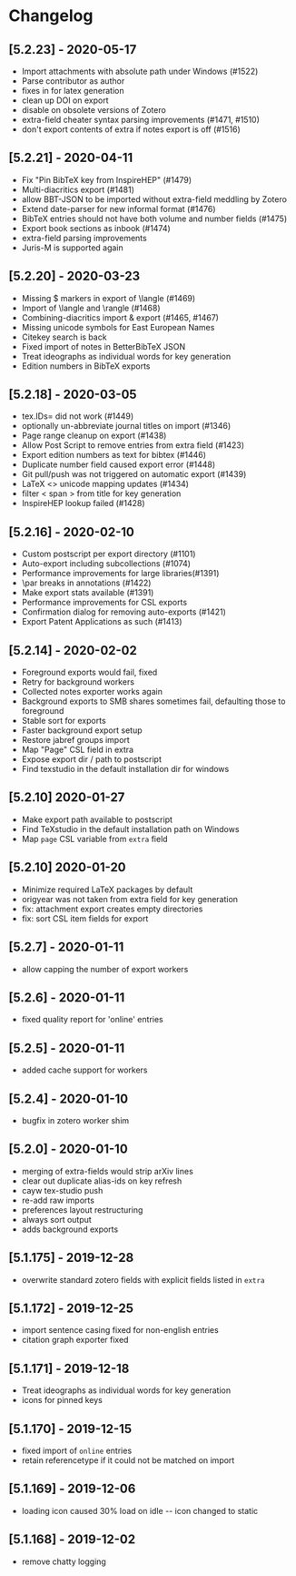 # Changelog

## [5.2.23] - 2020-05-17

 - Import attachments with absolute path under Windows (#1522)
 - Parse contributor as author
 - fixes in for latex generation
 - clean up DOI on export
 - disable on obsolete versions of Zotero
 - extra-field cheater syntax parsing improvements (#1471, #1510)
 - don't export contents of extra if notes export is off (#1516)

## [5.2.21] - 2020-04-11

 - Fix "Pin BibTeX key from InspireHEP" (#1479)
 - Multi-diacritics export (#1481)
 - allow BBT-JSON to be imported without extra-field meddling by Zotero
 - Extend date-parser for new informal format (#1476)
 - BibTeX entries should not have both volume and number fields (#1475)
 - Export book sections as inbook (#1474)
 - extra-field parsing improvements
 - Juris-M is supported again

## [5.2.20] - 2020-03-23

 - Missing $ markers in export of \langle (#1469)
 - Import of \langle and \rangle (#1468)
 - Combining-diacritics import & export (#1465, #1467)
 - Missing unicode symbols for East European Names
 - Citekey search is back
 - Fixed import of notes in BetterBibTeX JSON
 - Treat ideographs as individual words for key generation
 - Edition numbers in BibTeX exports

## [5.2.18] - 2020-03-05

 - tex.IDs= did not work (#1449)
 - optionally un-abbreviate journal titles on import (#1346)
 - Page range cleanup on export (#1438)
 - Allow Post Script to remove entries from extra field (#1423)
 - Export edition numbers as text for bibtex (#1446)
 - Duplicate number field caused export error (#1448)
 - Git pull/push was not triggered on automatic export (#1439)
 - LaTeX <> unicode mapping updates (#1434)
 - filter < span > from title for key generation
 - InspireHEP lookup failed (#1428)

## [5.2.16] - 2020-02-10

 - Custom postscript per export directory (#1101)
 - Auto-export including subcollections (#1074)
 - Performance improvements for large libraries(#1391)
 - \par breaks in annotations (#1422)
 - Make export stats available (#1391)
 - Performance improvements for CSL exports
 - Confirmation dialog for removing auto-exports (#1421)
 - Export Patent Applications as such (#1413)

## [5.2.14] - 2020-02-02

 - Foreground exports would fail, fixed
 - Retry for background workers
 - Collected notes exporter works again
 - Background exports to SMB shares sometimes fail, defaulting those to foreground
 - Stable sort for exports
 - Faster background export setup
 - Restore jabref groups import
 - Map "Page" CSL field in extra
 - Expose export dir / path to postscript
 - Find texstudio in the default installation dir for windows

## [5.2.10] 2020-01-27

 - Make export path available to postscript
 - Find TeXstudio in the default installation path on Windows
 - Map `page` CSL variable from `extra` field

## [5.2.10] 2020-01-20

 - Minimize required LaTeX packages by default
 - origyear was not taken from extra field for key generation
 - fix: attachment export creates empty directories
 - fix: sort CSL item fields for export

## [5.2.7] - 2020-01-11
 - allow capping the number of export workers

## [5.2.6] - 2020-01-11
 - fixed quality report for 'online' entries

## [5.2.5] - 2020-01-11
 - added cache support for workers

## [5.2.4] - 2020-01-10
 - bugfix in zotero worker shim

## [5.2.0] - 2020-01-10
 - merging of extra-fields would strip arXiv lines
 - clear out duplicate alias-ids on key refresh
 - cayw tex-studio push
 - re-add raw imports
 - preferences layout restructuring
 - always sort output
 - adds background exports

## [5.1.175] - 2019-12-28
 - overwrite standard zotero fields with explicit fields listed in `extra`

## [5.1.172] - 2019-12-25
 - import sentence casing fixed for non-english entries
 - citation graph exporter fixed

## [5.1.171] - 2019-12-18
 - Treat ideographs as individual words for key generation
 - icons for pinned keys

## [5.1.170] - 2019-12-15
 - fixed import of `online` entries
 - retain referencetype if it could not be matched on import

## [5.1.169] - 2019-12-06
 - loading icon caused 30% load on idle -- icon changed to static

## [5.1.168] - 2019-12-02
 - remove chatty logging
